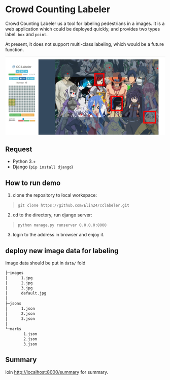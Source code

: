 # Crowd Counting Labeler

Crowd Counting Labeler us a tool for labeling pedestrians in a images. It is a web application which could be deployed quickly, and provides two types label: `box` and `point`.

At present, it does not support multi-class labeling, which would be a future function.

![exhibitation](images/cclabel.jpg)

## Request

- Python 3.+
- Django (`pip install django`)

## How to run demo

1. clone the repository to local workspace:
> `git clone https://github.com/Elin24/cclabeler.git`
2. cd to the directory, run django server:
> `python manage.py runserver 0.0.0.0:8000`
3. login to the address in browser and enjoy it.

## deploy new image data for labeling

Image data should be put in `data/` fold
```
├─images
│      1.jpg
│      2.jpg
│      3.jpg
│      default.jpg
│
├─jsons
│      1.json
│      2.json
│      3.json
│
└─marks
        1.json
        2.json
        3.json
```

## Summary

loin [http://localhost:8000/summary](http://localhost:8000/summary) for summary.